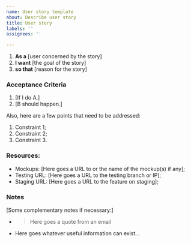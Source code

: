 ```yaml
---
name: User story template
about: Describe user story
title: User story
labels: ''
assignees: ''

---
```


<!---
A user story should typically have a summary structured this way:
-->

1. **As a** [user concerned by the story]
1. **I want** [the goal of the story]
1. **so that** [reason for the story]

<!---
The “so that” part is optional if more details are provided in the description.
-->

### Acceptance Criteria

1. [If I do A.]
1. [B should happen.]

Also, here are a few points that need to be addressed:

1. Constraint 1;
1. Constraint 2;
1. Constraint 3.

### Resources:

* Mockups: [Here goes a URL to or the name of the mockup(s) if any];
* Testing URL: [Here goes a URL to the testing branch or IP];
* Staging URL: [Here goes a URL to the feature on staging];


### Notes

[Some complementary notes if necessary:]

* > Here goes a quote from an email
* Here goes whatever useful information can exist…
